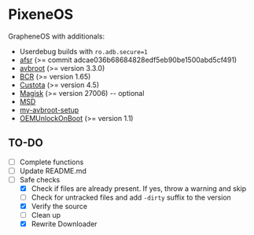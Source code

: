 # PixeneOS

GrapheneOS with additionals:

- Userdebug builds with `ro.adb.secure=1`
- [afsr](https://github.com/chenxiaolong/afsr) (>= commit adcae036b68684828edf5eb90be1500abd5cf491)
- [avbroot](https://github.com/chenxiaolong/avbroot) (>= version 3.3.0)
- [BCR](https://github.com/chenxiaolong/BCR) (>= version 1.65)
- [Custota](https://github.com/chenxiaolong/Custota) (>= version 4.5)
- [Magisk](https://github.com/pixincreate/Magisk) (>= version 27006) -- optional
- [MSD](https://github.com/chenxiaolong/MSD)
- [my-avbroot-setup](https://github.com/chenxiaolong/my-avbroot-setup)
- [OEMUnlockOnBoot](https://github.com/chenxiaolong/OEMUnlockOnBoot) (>= version 1.1)

## TO-DO

- [ ] Complete functions
- [ ] Update README.md
- [ ] Safe checks
  - [x] Check if files are already present. If yes, throw a warning and skip
  - [ ] Check for untracked files and add `-dirty` suffix to the version
  - [x] Verify the source
  - [ ] Clean up
  - [x] Rewrite Downloader
